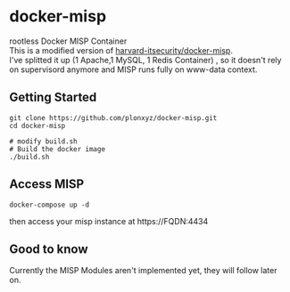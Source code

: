 # docker-misp 
rootless Docker MISP Container 
\
This is a modified version of [harvard-itsecurity/docker-misp](https://github.com/harvard-itsecurity/docker-misp). \
I've splitted it up (1 Apache,1 MySQL, 1 Redis Container) , so it doesn't rely on supervisord anymore and MISP runs fully on www-data context.
## Getting Started

```
git clone https://github.com/plonxyz/docker-misp.git
cd docker-misp

# modify build.sh
# Build the docker image 
./build.sh
```

## Access MISP
```
docker-compose up -d 
```
then access your misp instance at https://FQDN:4434 

## Good to know
Currently the MISP Modules aren't implemented yet, they will follow later on.
